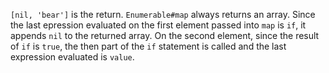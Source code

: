 `[nil, 'bear']` is the return. `Enumerable#map` always returns an array. Since 
the last epression evaluated on the first element passed into `map` is `if`, it appends 
`nil` to the returned array. On the second element, since the result of `if` is `true`, 
the then part of the `if` statement is called and the last expression evaluated is 
`value`.
